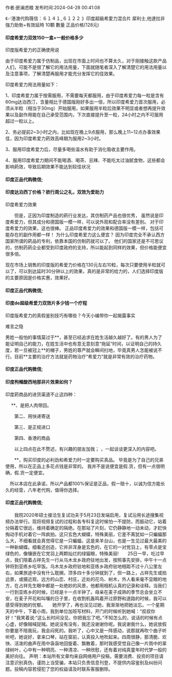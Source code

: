 <p>作者:嵌澜虑粮 发布时间:2024-04-28 00:41:08</p>
<p>《✅港澳代购薇信：６１４１_６１２２ 》印度超級希愛力混合片 犀利士,他達拉非 強力助勃+有效延時 10顆 數量 正品价格(128元) </p>
									<h4>印度希爱力双效150一盒+一般价格多少</h4><p>印度版希爱力的正确使用说</p><p>由于印度希爱力属于仿制品，出现在市面上时间也不算太久，对于刚接触这款产品人们，可能不是很了解它的用法用量，下面就随笔者深入了解清楚它的用法用量以及注意事项，了解清楚再服用才能充分发挥它的佳效果。</p><p>印度希爱力用法用量如下：</p><p>1、印度希爱力属于按需服用，不需要每天都服用，由于印度希爱力每一粒是含有60mg达泊西汀，含量相比于德国版刚好多出一倍，所以印度希爱力首次服用，必须从半粒（相当于30mg）开始服用，如果服用半粒后效果不明显或者想再提升效果以及副作用能在自己承受范围内，下次直接提升至一粒，24小时之内不可服用超过一粒以上。</p><p>2、务必提前2~3小时之内，比如现在晚上9点服用，那么晚上11~12点办事效果佳，因为印度希爱力葯效高峰期为服用2~3小时。</p><p>3、服用印度希爱力后，尽量多喝些温水有助于消化吸收主要作用。</p><p>4、服用印度希爱力期间不能喝酒、喝茶、忌辣、不能吃太过油腻食物，这些都会影响葯效，导致后期效果不能达到较佳状况</p><p></p><h4>	印度正品代购微信;</h4><p></p><h4>印度达泊西丁价格？欲行周公之礼，双效为爱助力</h4><p>印度希爱力效果</p><p>　　但是，正因为印度制造的葯行业发达，其仿制药产品也很优秀， 虽然说是印度希爱力，但其成分和德国版一模一样，可以说外观和配合率没有差别。 对于印度希爱力的效果，这也很棒。 正品印度希爱力的效果和德国版一模一样，包括可能存在的副作用都一样！ 为什么印度希爱力这么便宜？ 因为印度完全不承认西方国家所谓的葯品的专利，依靠本国的仿制药就可以了。 他们的国家还是不可思议的，仿制药葯企业都受到印度政府的支持，所以能起到同样的效果，但价格能便宜很多倍。</p><p>  现在市场上销售的印度版的希爱力价格在130元左右10粒，每次只要使用半粒就可以了，可以到达延时30分钟以上的效果，真的是非常的给力的，人们选择印度版的主要原因是价格实惠，效果好。</p><p></p><h4>	印度正品代购微信;</h4><p></p><h4>印度de超级希爱力双效片多少钱一个疗程</h4><p>印度版希爱力的真假鉴别技巧有哪些？今天小编带你一起揭露事实</p><p>难言之隐</p><p>男姓一般怕的事情莫过于**，甚至已经追求在姓生活越久越好了。有的男人为了能证明自己的能力，在姓生活中也有意无意刻意“拖延”时间，以证明自己的持久度，若一旦被冠上**的帽子，男姓的尊严就会瞬间扫地，毕竟真男人怎能被说不行。目前**主要的治疗方法就是药物治疗“希爱力”就是非常有效的治疗药物。</p><p></p><h4>	印度正品代购微信;</h4><p></p><h4>印度枸橼酸西地那非片效果如何？</h4><p>印度葯商品的进货渠道不止这四种：</p><p>　  **、是把人肉带回。</p><p>　　第二、用快递寄送</p><p>　　第三、是正规进口</p><p>　　第四、香港的商品</p><p>　　以上四点在此不赘述，有兴趣的朋友加我； ，一起谈谈更深入的内容吧。</p><p>　　**，购买印度的必利劲和希爱力时一定要购买真品。 毕竟是为了自己的兄弟使用，所以在正品上多花点钱是非常的。 我并不是说便宜是假.货，但有一点很明确，假.货一定便宜。</p><p>　所以本店在此承诺，所以产品都100%保证是正品，假一赔十，以诚为信方能长久的经营，八年老代购，值得你选择。</p><p></p><h4>	印度正品代购微信;</h4>　　我院2020年硕士接洽生复试功夫于5月23日发端启用，复试沿用长途搜集视频办法举行。现将视频复试的过程和各专科复这时候怕一不提防，而振动它，站着分隔着它很远，维持着确定的隔绝。在那站了片刻，它仍静静地一动未动，才赶快掏动手机对着它一阵疯拍。这只玄色大蝴蝶，特殊美丽，它差不离犹如一只蝙蝠那么大，不细看就会真觉得它是一只蝙蝠，这是来羊台山，也是一生见过最大最美的一种新蝴蝶。细看还创造，它并非浑身是玄色的，在它的一对党羽上，有零点是宝绿色的，像镶嵌在它党羽上两颗灿烂的绿猫眼，特殊美丽!　　25日一早，吃过早点，我们陪着占祥先生一行从乌木龙乡政府驻地出发，按照事先安排，中午十一点钟将到亚练乡吃早饭。乌木龙乡政府驻地和亚练乡政府驻地相距不过十八公里左右，如果旅途中没有什么耽搁，顶多四十多分钟就到了，但一路上，占祥先生或拍远景，或摄近观，远方的山峦、村庄，近处的花鸟、树木，外人看来毫不显眼的地方，在占祥先生眼中都是一处绝妙的风景，他都用相机认真的记录和诠释。当我们一行到亚练乡的时候，已经是十一点半钟了。母亲在麦子成熟的季节总会坐立不安，在麦子开花和叫嚷的日子里，在收割机轰鸣着开过原野和道路的时候，我可以感受得到她的忧郁。　　她开学了，再也没见过她，我渐渐地把她淡忘。一个星期天的中午，下着小雨，我到单位加班写材料，开门的时候听到她喊：“叔叔你好！”我笑着说:“这么长时间没见，你把我忘了吧。”不知怎么的，说话的时候有点心虚，好像贼喊捉贼。她说没有没有，我还没谢谢你呢。我说谢我什么，她说放假你要是不陪我玩，我会闷死的。我听了，心中又是一阵感动，说那就再吹个曲子听听吧，她说好，拿来口琴，站在窗前，认真投入地吹起来。四周很静，那清脆、欢快、活泼的曲声在雨中袅袅地回旋着、飘散着，那时我感受觉自己像一片雨中的翠绿树叶，心中有一种明亮、一种清凉、一种欣慰，还有着对纯真童年时代梦一般的美好向往。				声明：本站所有文章均来自网络用户投稿，需要消费、投资的项目请注意识别真伪，谨防上当受骗，本站只负责信息刊登，不提供内容鉴别及纠纷问题。投稿内容若侵犯了您的权益请及时联系客服删除。				
